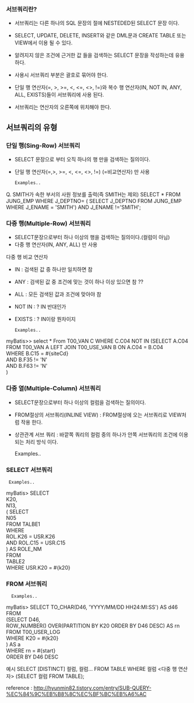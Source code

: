 ### 서브쿼리란?
- 서브쿼리는 다른 하나의 SQL 문장의 절에 NESTEDED된 SELECT 문장 이다.
- SELECT, UPDATE, DELETE, INSERT와 같은 DML문과 CREATE TABLE 또는 VIEW에서 이용 될 수 있다.
- 알려지지 않은 조건에 근거한 값 들을 검색하는 SELECT 문장을 작성하는데 유용 하다. 

- 사용시 서브쿼리 부분은 괄호로 묶어야 한다.
- 단일 행 연산자(=, >, >=, <, <=, <>, !=)와 복수 행 연산자(IN, NOT IN, ANY, ALL, EXISTS)들이 서브쿼리에 사용 된다.
- 서브쿼리는 연산자의 오른쪽에 위치해야 한다.  

## 서브쿼리의 유형

### 단일 행(Sing-Row) 서브쿼리
- SELECT 문장으로 부터 오직 하나의 행 만을 검색하는 질의이다.
- 단일 행 연산자(=,>, >=, <, <=, <>, !=) (=비교연산자) 만 사용  

      Examples..
Q. SMITH가 속한 부서의 사원 정보를 출력(즉 SMITH는 제외)
SELECT *
FROM JUNG_EMP
WHERE J_DEPTNO= (
	SELECT J_DEPTNO
	FROM JUNG_EMP
	WHERE J_ENAME = 'SMITH')
	AND J_ENAME !='SMITH';


### 다중 행(Multiple-Row) 서브쿼리
- SELECT문장으로부터 하나 이상의 행을 검색하는 질의이다.(컬럼이 아님)
- 다중 행 연산자(IN, ANY, ALL) 만 사용  

다중 행 비교 연산자
- IN  : 검색된 값 중 하나만 일치하면 참
- ANY : 검색된 값 중 조건에 맞는 것이 하나 이상 있으면 참 ??
- ALL : 모든 검색된 값과 조건에 맞아야 참
- NOT IN : ? IN 반대인가
- EXISTS : ? IN이랑 뭔차이지

      
      Examples..
myBatis>>
select *
From   T00_VAN C
WHERE  C.C04 NOT IN (SELECT A.C04   
	FROM   T00_VAN A LEFT JOIN T00_USE_VAN B ON A.C04 = B.C04   
	WHERE  B.C15 = #{siteCd}   
		AND B.F35 != 'N'    
		AND B.F63 != 'N'   
)


	
### 다중 열(Multiple-Column) 서브쿼리
- SELECT문장으로부터 하나 이상의 컬럼을 검색하는 질의이다.
- FROM절상의 서브쿼리(INLINE VIEW) : FROM절상에 오는 서브쿼리로 VIEW처럼 작용 한다.
- 상관관계 서브 쿼리 : 바깥쪽 쿼리의 컬럼 중의 하나가 안쪽 서브쿼리의 조건에 이용되는 처리 방식 이다.
    
    Examples..

	
### SELECT 서브쿼리
     Examples..
myBatis> 
	SELECT   
	K20,   
	N13,    
	(
		SELECT   
			N05   
		FROM TALBE1   
		WHERE   
			ROL.K26 = USR.K26  
			AND ROL.C15 = USR.C15   
		) AS ROLE_NM  
	FROM  
		TABLE2    
	WHERE USR.K20 =  #{k20}  
  
### FROM 서브쿼리
      Examples..
myBatis>
	SELECT TO_CHAR(D46, 'YYYY/MM/DD HH24:MI:SS') AS d46  
	FROM  
		(SELECT D46,   
		ROW_NUMBER() OVER(PARTITION BY K20 ORDER BY D46 DESC) AS rn  
		FROM T00_USER_LOG   
		WHERE K20 = #{k20}  
		) AS a  
	WHERE rn = #{start}    
	ORDER BY D46 DESC  

예시
SELECT [DISTINCT] 컬럼, 컬럼...
FROM TABLE
WHERE 컬럼 <다중 행 연산자> (SELECT 컬럼 FROM TABLE);

reference : http://hyunmin82.tistory.com/entry/SUB-QUERY-%EC%84%9C%EB%B8%8C%EC%BF%BC%EB%A6%AC
